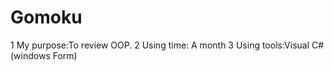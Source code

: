 # Gomoku
1
	My purpose:To review OOP.
2
	Using time: A month
3
	Using tools:Visual C# (windows Form)
